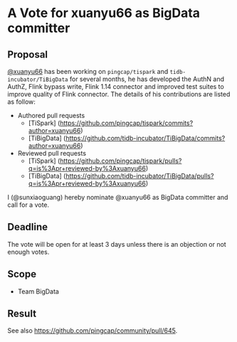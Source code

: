 # A Vote for xuanyu66 as BigData committer

## Proposal

[@xuanyu66](https://github.com/xuanyu66) has been working on `pingcap/tispark` and `tidb-incubator/TiBigData` for several months, he has developed the AuthN and AuthZ, Flink bypass write, Flink 1.14 connector and improved test suites to improve quality of Flink connector. The details of his contributions are listed as follow:

* Authored pull requests
  * [TiSpark] (https://github.com/pingcap/tispark/commits?author=xuanyu66)
  * [TiBigData] (https://github.com/tidb-incubator/TiBigData/commits?author=xuanyu66)
* Reviewed pull requests
  * [TiSpark] (https://github.com/pingcap/tispark/pulls?q=is%3Apr+reviewed-by%3Axuanyu66)
  * [TiBigData] (https://github.com/tidb-incubator/TiBigData/pulls?q=is%3Apr+reviewed-by%3Axuanyu66)

I (@sunxiaoguang) hereby nominate @xuanyu66 as BigData committer and call for a vote.

## Deadline

The vote will be open for at least 3 days unless there is an objection or not enough votes.

## Scope

* Team BigData

## Result

See also https://github.com/pingcap/community/pull/645.

